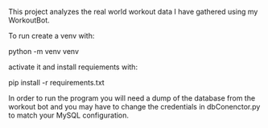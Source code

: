This project analyzes the real world workout data I have gathered using my WorkoutBot.

To run create a venv with:

python -m venv venv

activate it and install requiements with:

pip install -r requirements.txt

In order to run the program you will need a dump of the database from the workout bot and you may have to change the credentials in dbConenctor.py to match your MySQL configuration.
